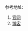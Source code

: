 参考地址:

1. [官网](https://cloud.spring.io/spring-cloud-gateway/reference/html/#gateway-starter)
2. [博客](http://www.ityouknow.com/springcloud/2018/12/12/spring-cloud-gateway-start.html)



